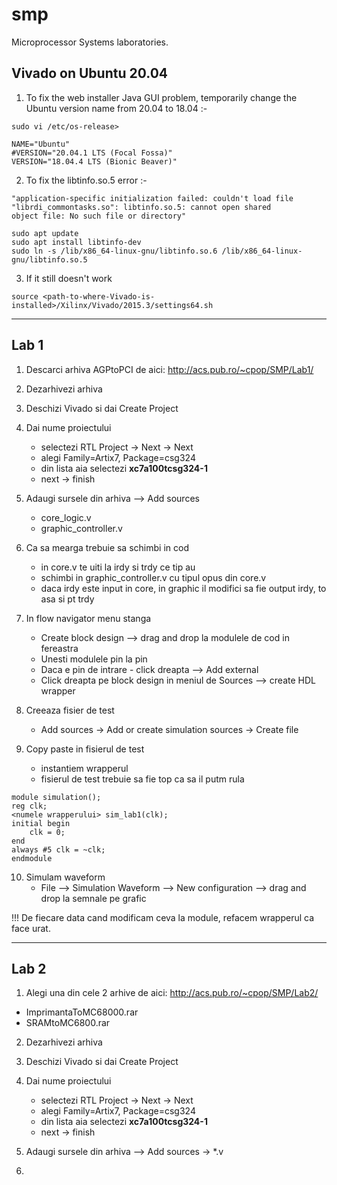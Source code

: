 # smp
Microprocessor Systems laboratories.

## Vivado on Ubuntu 20.04

1. To fix the web installer Java GUI problem, temporarily change the Ubuntu version name from  20.04 to 18.04 :-

```
sudo vi /etc/os-release>
```
```
NAME="Ubuntu"
#VERSION="20.04.1 LTS (Focal Fossa)"
VERSION="18.04.4 LTS (Bionic Beaver)"
```


2. To fix the libtinfo.so.5 error :-

```
"application-specific initialization failed: couldn't load file "librdi_commontasks.so": libtinfo.so.5: cannot open shared
object file: No such file or directory"
```
```
sudo apt update
sudo apt install libtinfo-dev
sudo ln -s /lib/x86_64-linux-gnu/libtinfo.so.6 /lib/x86_64-linux-gnu/libtinfo.so.5
```

3. If it still doesn't work
```
source <path-to-where-Vivado-is-installed>/Xilinx/Vivado/2015.3/settings64.sh
```
---

## Lab 1
1. Descarci arhiva AGPtoPCI de aici: http://acs.pub.ro/~cpop/SMP/Lab1/

2. Dezarhivezi arhiva

3. Deschizi Vivado si dai Create Project

4. Dai nume proiectului
	* selectezi RTL Project -> Next -> Next
	* alegi Family=Artix7, Package=csg324
	* din lista aia selectezi **xc7a100tcsg324-1**
	* next -> finish
5. Adaugi sursele din arhiva --> Add sources
	* core_logic.v
	* graphic_controller.v
6. Ca sa mearga trebuie sa schimbi in cod
	* in core.v te uiti la irdy si trdy ce tip au
	* schimbi in graphic_controller.v cu tipul opus din core.v
	* daca irdy este input in core, in graphic il modifici sa fie output irdy, to asa si pt trdy

7. In flow navigator menu stanga
	* Create block design --> drag and drop la modulele de cod in fereastra
	* Unesti modulele pin la pin
	* Daca e pin de intrare - click dreapta --> Add external
	* Click dreapta pe block design in meniul de Sources --> create HDL wrapper

8. Creeaza fisier de test
	* Add sources -> Add or create simulation sources -> Create file 

9. Copy paste in fisierul de test
	* instantiem wrapperul
	* fisierul de test trebuie sa fie top ca sa il putm rula
```
module simulation();
reg clk;
<numele wrapperului> sim_lab1(clk);
initial begin
	clk = 0;
end
always #5 clk = ~clk;
endmodule
```

10. Simulam waveform 
	* File --> Simulation Waveform --> New configuration --> drag and drop la semnale pe grafic

!!! De fiecare data cand modificam ceva la module, refacem wrapperul ca face urat.

---

## Lab 2
1. Alegi una din cele 2 arhive de aici: http://acs.pub.ro/~cpop/SMP/Lab2/
* ImprimantaToMC68000.rar
* SRAMtoMC6800.rar

2. Dezarhivezi arhiva

3. Deschizi Vivado si dai Create Project

4. Dai nume proiectului
	* selectezi RTL Project -> Next -> Next
	* alegi Family=Artix7, Package=csg324
	* din lista aia selectezi **xc7a100tcsg324-1**
	* next -> finish
5. Adaugi sursele din arhiva --> Add sources -> \*.v

6.  